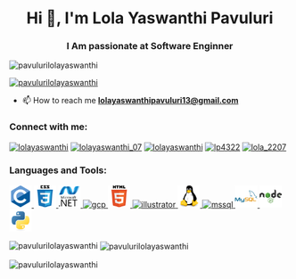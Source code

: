 <h1 align="center">Hi 👋, I'm Lola Yaswanthi Pavuluri</h1>
<h3 align="center">I Am passionate at Software Enginner</h3>

<p align="left"> <img src="https://komarev.com/ghpvc/?username=pavulurilolayaswanthi&label=Profile%20views&color=0e75b6&style=flat" alt="pavulurilolayaswanthi" /> </p>

<p align="left"> <a href="https://github.com/ryo-ma/github-profile-trophy"><img src="https://github-profile-trophy.vercel.app/?username=pavulurilolayaswanthi" alt="pavulurilolayaswanthi" /></a> </p>

- 📫 How to reach me **lolayaswanthipavuluri13@gmail.com**

<h3 align="left">Connect with me:</h3>
<p align="left">
<a href="https://linkedin.com/in/lolayaswanthi" target="blank"><img align="center" src="https://raw.githubusercontent.com/rahuldkjain/github-profile-readme-generator/master/src/images/icons/Social/linked-in-alt.svg" alt="lolayaswanthi" height="30" width="40" /></a>
<a href="https://instagram.com/lolayaswanthi_07" target="blank"><img align="center" src="https://raw.githubusercontent.com/rahuldkjain/github-profile-readme-generator/master/src/images/icons/Social/instagram.svg" alt="lolayaswanthi_07" height="30" width="40" /></a>
<a href="https://www.codechef.com/users/lolayaswanthi" target="blank"><img align="center" src="https://cdn.jsdelivr.net/npm/simple-icons@3.1.0/icons/codechef.svg" alt="lolayaswanthi" height="30" width="40" /></a>
<a href="https://www.hackerrank.com/lp4322" target="blank"><img align="center" src="https://raw.githubusercontent.com/rahuldkjain/github-profile-readme-generator/master/src/images/icons/Social/hackerrank.svg" alt="lp4322" height="30" width="40" /></a>
<a href="https://www.leetcode.com/lola_2207" target="blank"><img align="center" src="https://raw.githubusercontent.com/rahuldkjain/github-profile-readme-generator/master/src/images/icons/Social/leet-code.svg" alt="lola_2207" height="30" width="40" /></a>
</p>

<h3 align="left">Languages and Tools:</h3>
<p align="left"> <a href="https://www.cprogramming.com/" target="_blank" rel="noreferrer"> <img src="https://raw.githubusercontent.com/devicons/devicon/master/icons/c/c-original.svg" alt="c" width="40" height="40"/> </a> <a href="https://www.w3schools.com/css/" target="_blank" rel="noreferrer"> <img src="https://raw.githubusercontent.com/devicons/devicon/master/icons/css3/css3-original-wordmark.svg" alt="css3" width="40" height="40"/> </a> <a href="https://dotnet.microsoft.com/" target="_blank" rel="noreferrer"> <img src="https://raw.githubusercontent.com/devicons/devicon/master/icons/dot-net/dot-net-original-wordmark.svg" alt="dotnet" width="40" height="40"/> </a> <a href="https://cloud.google.com" target="_blank" rel="noreferrer"> <img src="https://www.vectorlogo.zone/logos/google_cloud/google_cloud-icon.svg" alt="gcp" width="40" height="40"/> </a> <a href="https://www.w3.org/html/" target="_blank" rel="noreferrer"> <img src="https://raw.githubusercontent.com/devicons/devicon/master/icons/html5/html5-original-wordmark.svg" alt="html5" width="40" height="40"/> </a> <a href="https://www.adobe.com/in/products/illustrator.html" target="_blank" rel="noreferrer"> <img src="https://www.vectorlogo.zone/logos/adobe_illustrator/adobe_illustrator-icon.svg" alt="illustrator" width="40" height="40"/> </a> <a href="https://www.linux.org/" target="_blank" rel="noreferrer"> <img src="https://raw.githubusercontent.com/devicons/devicon/master/icons/linux/linux-original.svg" alt="linux" width="40" height="40"/> </a> <a href="https://www.microsoft.com/en-us/sql-server" target="_blank" rel="noreferrer"> <img src="https://www.svgrepo.com/show/303229/microsoft-sql-server-logo.svg" alt="mssql" width="40" height="40"/> </a> <a href="https://www.mysql.com/" target="_blank" rel="noreferrer"> <img src="https://raw.githubusercontent.com/devicons/devicon/master/icons/mysql/mysql-original-wordmark.svg" alt="mysql" width="40" height="40"/> </a> <a href="https://nodejs.org" target="_blank" rel="noreferrer"> <img src="https://raw.githubusercontent.com/devicons/devicon/master/icons/nodejs/nodejs-original-wordmark.svg" alt="nodejs" width="40" height="40"/> </a> <a href="https://www.python.org" target="_blank" rel="noreferrer"> <img src="https://raw.githubusercontent.com/devicons/devicon/master/icons/python/python-original.svg" alt="python" width="40" height="40"/> </a> </p>

<p><img align="left" src="https://github-readme-stats.vercel.app/api/top-langs?username=pavulurilolayaswanthi&show_icons=true&locale=en&layout=compact" alt="pavulurilolayaswanthi" /></p>

<p>&nbsp;<img align="center" src="https://github-readme-stats.vercel.app/api?username=pavulurilolayaswanthi&show_icons=true&locale=en" alt="pavulurilolayaswanthi" /></p>

<p><img align="center" src="https://github-readme-streak-stats.herokuapp.com/?user=pavulurilolayaswanthi&" alt="pavulurilolayaswanthi" /></p>

